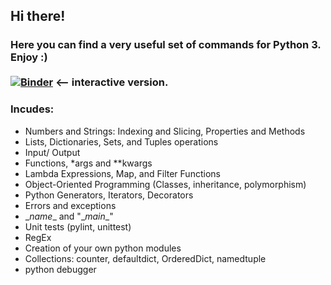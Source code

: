 ## Hi there! 

### Here you can find a very useful set of commands for Python 3. Enjoy :) </br> </br> [![Binder](https://mybinder.org/badge_logo.svg)](https://mybinder.org/v2/gh/alexanch/python-cheat-sheet/master) <-- interactive version. 


### Incudes:
* Numbers and Strings: Indexing and Slicing, Properties and Methods
* Lists, Dictionaries, Sets, and Tuples operations 
* Input/ Output
* Functions, \*args and \**kwargs
* Lambda Expressions, Map, and Filter Functions
* Object-Oriented Programming (Classes, inheritance, polymorphism) 
* Python Generators, Iterators, Decorators
* Errors and exceptions
* \__name__ and "\__main__"
* Unit tests (pylint, unittest) 
* RegEx
* Creation of your own python modules
* Collections: counter, defaultdict, OrderedDict, namedtuple
* python debugger
